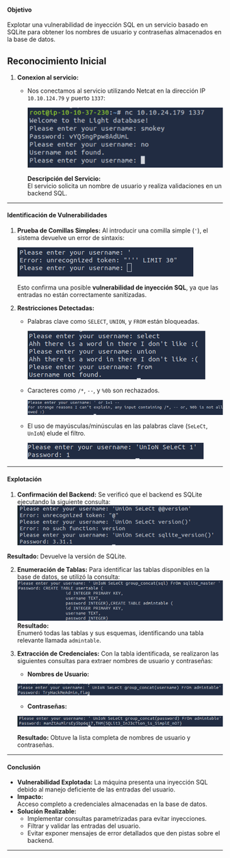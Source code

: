 #### **Objetivo**

Explotar una vulnerabilidad de inyección SQL en un servicio basado en SQLite para obtener los nombres de usuario y contraseñas almacenados en la base de datos.

##  **Reconocimiento Inicial**

1. **Conexion al servicio:**
    
    - Nos conectamos al servicio utilizando Netcat en la dirección IP `10.10.124.79` y puerto `1337`:

      ![](Pasted%20image%2020250125102922.png.png)
      
      **Descripción del Servicio:**  
		El servicio solicita un nombre de usuario y realiza validaciones en un backend SQL.

---

#### **Identificación de Vulnerabilidades**

1. **Prueba de Comillas Simples:** Al introducir una comilla simple (`'`), el sistema devuelve un error de sintaxis:

     ![](Pasted%20image%2020250125103744.png)
    
    Esto confirma una posible **vulnerabilidad de inyección SQL**, ya que las entradas no están correctamente sanitizadas.
    
2. **Restricciones Detectadas:**
    - Palabras clave como `SELECT`, `UNION`, y `FROM` están bloqueadas.

      ![](Pasted%20image%2020250125103923.png)
    - Caracteres como `/*`, `--`, y `%0b` son rechazados.

      ![](Pasted%20image%2020250125104217.png)

    - El uso de mayúsculas/minúsculas en las palabras clave (`SeLeCt`, `UnIoN`) elude el filtro.

      ![](Pasted%20image%2020250125104340.png)

---

#### **Explotación**

1. **Confirmación del Backend:** Se verificó que el backend es SQLite ejecutando la siguiente consulta:
![](Pasted%20image%2020250125105755.png)

**Resultado:** Devuelve la versión de SQLite.
    
2. **Enumeración de Tablas:** Para identificar las tablas disponibles en la base de datos, se utilizó la consulta:
![](Pasted%20image%2020250125110150.png)    
    **Resultado:**  
    Enumeró todas las tablas y sus esquemas, identificando una tabla relevante llamada `admintable`.
3. **Extracción de Credenciales:** Con la tabla identificada, se realizaron las siguientes consultas para extraer nombres de usuario y contraseñas:
    - **Nombres de Usuario:**

    ![](Pasted%20image%2020250125110256.png)
    - **Contraseñas:**

    ![](Pasted%20image%2020250125110508.png)
    
    **Resultado:** Obtuve la lista completa de nombres de usuario y contraseñas.
---
#### **Conclusión**
- **Vulnerabilidad Explotada:** La máquina presenta una inyección SQL debido al manejo deficiente de las entradas del usuario.
- **Impacto:**  
    Acceso completo a credenciales almacenadas en la base de datos.
- **Solución Realizable:**
    - Implementar consultas parametrizadas para evitar inyecciones.
    - Filtrar y validar las entradas del usuario.
    - Evitar exponer mensajes de error detallados que den pistas sobre el backend.

---
